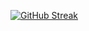 [![GitHub Streak](https://streak-stats.demolab.com/?user=arabellamejorada)](https://git.io/streak-stats)
